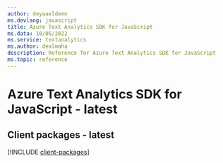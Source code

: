 ```yaml
---
author: deyaaeldeen
ms.devlang: javascript
title: Azure Text Analytics SDK for JavaScript
ms.data: 10/05/2022
ms.service: textanalytics
ms.author: dealmaha
description: Reference for Azure Text Analytics SDK for JavaScript
ms.topic: reference
---
```

# Azure Text Analytics SDK for JavaScript - latest

## Client packages - latest
[!INCLUDE [client-packages](text-analytics-client-index.md)]